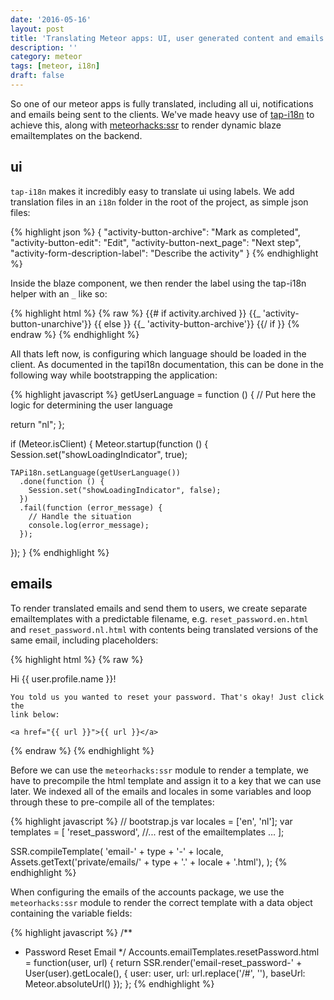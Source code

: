 ```yaml
---
date: '2016-05-16'
layout: post
title: 'Translating Meteor apps: UI, user generated content and emails'
description: ''
category: meteor
tags: [meteor, i18n]
draft: false
---
```


So one of our meteor apps is fully translated, including all ui, notifications and emails being sent to the clients. We've made heavy use of [tap-i18n](https://github.com/TAPevents/tap-i18n) to achieve this, along with [meteorhacks:ssr](https://atmospherejs.com/meteorhacks/ssr) to render dynamic blaze emailtemplates on the backend.

## ui

`tap-i18n` makes it incredibly easy to translate ui using labels. We add translation files in an `i18n` folder in the root of the project, as simple json files:

{% highlight json %}
{
"activity-button-archive": "Mark as completed",
"activity-button-edit": "Edit",
"activity-button-next_page": "Next step",
"activity-form-description-label": "Describe the activity"
}
{% endhighlight %}

Inside the blaze component, we then render the label using the tap-i18n helper with an `_` like so:

{% highlight html %}
{% raw %}
{{# if activity.archived }}
<a class="pu-button" data-activity-unarchive>{{_ 'activity-button-unarchive'}}</a>
{{ else }}
<a class="pu-button" data-activity-archive>{{_ 'activity-button-archive'}}</a>
{{/ if }}
{% endraw %}
{% endhighlight %}

All thats left now, is configuring which language should be loaded in the client. As documented in the tapi18n documentation, this can be done in the following way while bootstrapping the application:

{% highlight javascript %}
getUserLanguage = function () {
// Put here the logic for determining the user language

return "nl";
};

if (Meteor.isClient) {
Meteor.startup(function () {
Session.set("showLoadingIndicator", true);

    TAPi18n.setLanguage(getUserLanguage())
      .done(function () {
        Session.set("showLoadingIndicator", false);
      })
      .fail(function (error_message) {
        // Handle the situation
        console.log(error_message);
      });

});
}
{% endhighlight %}

## emails

To render translated emails and send them to users, we create separate emailtemplates with a predictable filename, e.g. `reset_password.en.html` and `reset_password.nl.html` with contents being translated versions of the same email, including placeholders:

{% highlight html %}
{% raw %}

<!-- private/emails/reset_password.en.html -->
<p>
    Hi {{ user.profile.name }}!

    You told us you wanted to reset your password. That's okay! Just click the
    link below:

    <a href="{{ url }}">{{ url }}</a>

</p>
{% endraw %}
{% endhighlight %}

Before we can use the `meteorhacks:ssr` module to render a template, we have to precompile the html template and assign it to a key that we can use later. We indexed all of the emails and locales in some variables and loop through these to pre-compile all of the templates:

{% highlight javascript %}
// bootstrap.js
var locales = ['en', 'nl'];
var templates = [
'reset_password',
//... rest of the emailtemplates ...
];

SSR.compileTemplate(
'email-' + type + '-' + locale,
Assets.getText('private/emails/' + type + '.' + locale + '.html'),
);
{% endhighlight %}

When configuring the emails of the accounts package, we use the `meteorhacks:ssr` module to render the correct template with a data object containing the variable fields:

{% highlight javascript %}
/\*\*

-   Password Reset Email
    \*/
    Accounts.emailTemplates.resetPassword.html = function(user, url) {
    return SSR.render('email-reset_password-' + User(user).getLocale(), {
    user: user,
    url: url.replace('/#', ''),
    baseUrl: Meteor.absoluteUrl()
    });
    };
    {% endhighlight %}
